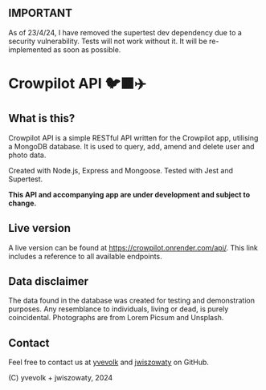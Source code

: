 ## IMPORTANT
As of 23/4/24, I have removed the supertest dev dependency due to a security vulnerability. Tests will not work without it. It will be re-implemented as soon as possible.

# Crowpilot API 🐦‍⬛✈️

## What is this?
Crowpilot API is a simple RESTful API written for the Crowpilot app, utilising a MongoDB database. It is used to query, add, amend and delete user and photo data.

Created with Node.js, Express and Mongoose. Tested with Jest and Supertest.

**This API and accompanying app are under development and subject to change.**

## Live version
A live version can be found at https://crowpilot.onrender.com/api/.
This link includes a reference to all available endpoints.

## Data disclaimer
The data found in the database was created for testing and demonstration purposes. Any resemblance to individuals, living or dead, is purely coincidental.
Photographs are from Lorem Picsum and Unsplash.

## Contact
Feel free to contact us at [yvevolk](https://github.com/yvevolk) and [jwiszowaty](https://github.com/jwiszowaty) on GitHub.

(C) yvevolk + jwiszowaty, 2024
